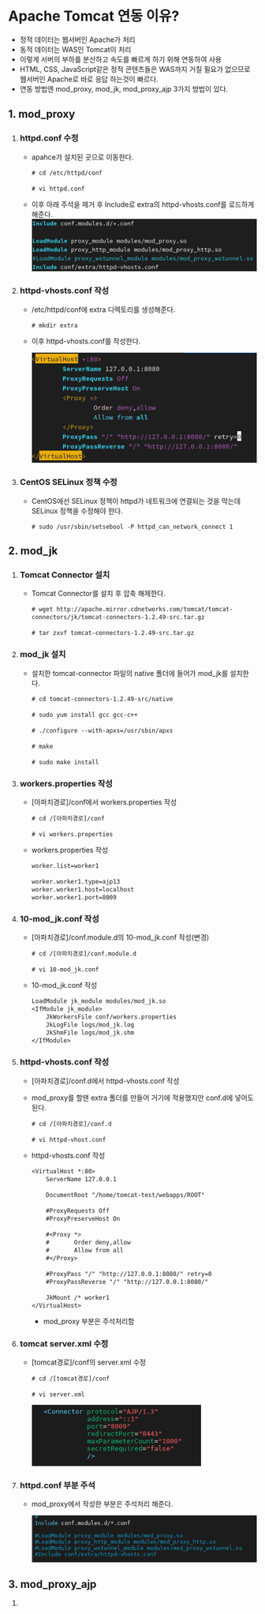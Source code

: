 # Apache Tomcat 연동 이유?
- 정적 데이터는 웹서버인 Apache가 처리
- 동적 데이터는 WAS인 Tomcat이 처리
- 이렇게 서버의 부하를 분산하고 속도를 빠르게 하기 위해 연동하여 사용
- HTML, CSS, JavaScript같은 정적 콘텐츠들은 WAS까지 거칠 필요가 없으므로 웹서버인 Apache로 바로 응답 하는것이 빠르다.
- 연동 방법엔 mod_proxy, mod_jk, mod_proxy_ajp 3가지 방법이 있다.

## 1. mod_proxy
1. ### httpd.conf 수정
    - apahce가 설치된 곳으로 이동한다.
        ```
        # cd /etc/httpd/conf

        # vi httpd.conf
        ```

    - 이후 아래 주석을 제거 후 Include로 extra의 httpd-vhosts.conf를 로드하게 해준다.
    ![alt text](<img/Apache Tomcat 연동-1.png>)

2. ### httpd-vhosts.conf 작성

    - /etc/httpd/conf에 extra 디렉토리를 생성해준다.
        ```
        # mkdir extra
        ```

    - 이후 httpd-vhosts.conf를 작성한다.
    
        ![alt text](<img/Apache Tomcat 연동-2.png>)

3. ### CentOS SELinux 정책 수정

    - CentOS에선 SELinux 정책이 httpd가 네트워크에 연결되는 것을 막는데 SELinux 정책을 수정해야 한다.
        ```
        # sudo /usr/sbin/setsebool -P httpd_can_network_connect 1
        ```


## 2. mod_jk
1. ### Tomcat Connector 설치
    - Tomcat Connector를 설치 후 압축 해제한다.
        ```
        # wget http://apache.mirror.cdnetworks.com/tomcat/tomcat-connectors/jk/tomcat-connectors-1.2.49-src.tar.gz

        # tar zxvf tomcat-connectors-1.2.49-src.tar.gz
        ```

2. ### mod_jk 설치
    - 설치한 tomcat-connector 파일의 native 폴더에 들어가 mod_jk를 설치한다.
        ```
        # cd tomcat-connectors-1.2.49-src/native

        # sudo yum install gcc gcc-c++

        # ./configure --with-apxs=/usr/sbin/apxs

        # make

        # sudo make install
        ```

3. ### workers.properties 작성
    - [아파치경로]/conf에서 workers.properties 작성
        ```
        # cd /[아파치경로]/conf

        # vi workers.properties
        ```

    - workers.properties 작성
        ```
        worker.list=worker1

        worker.worker1.type=ajp13
        worker.worker1.host=localhost
        worker.worker1.port=8009
        ```

4. ### 10-mod_jk.conf 작성
    - [아파치경로]/conf.module.d의 10-mod_jk.conf 작성(변경)
        ```
        # cd /[아파치경로]/conf.module.d

        # vi 10-mod_jk.conf
        ```

    - 10-mod_jk.conf 작성
        ```
        LoadModule jk_module modules/mod_jk.so
        <IfModule jk_module>
            JkWorkersFile conf/workers.properties
            JkLogFile logs/mod_jk.log
            JkShmFile logs/mod_jk.shm
        </IfModule>
        ```

5. ### httpd-vhosts.conf 작성
    - [아파치경로]/conf.d에서 httpd-vhosts.conf 작성
    - mod_proxy를 할땐 extra 폴더를 만들어 거기에 적용했지만 conf.d에 넣어도 된다.
        ```
        # cd /[아파치경로]/conf.d

        # vi httpd-vhost.conf
        ```

    - httpd-vhosts.conf 작성
        ```
        <VirtualHost *:80>
            ServerName 127.0.0.1

            DocumentRoot "/home/tomcat-test/webapps/ROOT"

            #ProxyRequests Off
            #ProxyPreserveHost On

            #<Proxy *>
            #       Order deny,allow
            #       Allow from all
            #</Proxy>

            #ProxyPass "/" "http://127.0.0.1:8080/" retry=0
            #ProxyPassReverse "/" "http://127.0.0.1:8080/"

            JkMount /* worker1
        </VirtualHost>
        ```
        - mod_proxy 부분은 주석처리함

6. ### tomcat server.xml 수정
    - [tomcat경로]/conf의 server.xml 수정
        ```
        # cd /[tomcat경로]/conf

        # vi server.xml
        ```
        ![alt text](img/mod_jk-1.png)

7. ### httpd.conf 부분 주석
    - mod_proxy에서 작성한 부분은 주석처리 해준다.
    
        ![alt text](img/mod_jk-2.png)

## 3. mod_proxy_ajp
1. 
